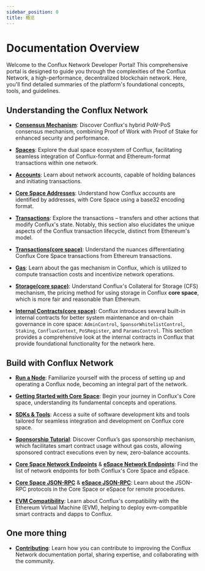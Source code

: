 ```yaml
---
sidebar_position: 0
title: 概览
---
```


# Documentation Overview

Welcome to the Conflux Network Developer Portal! This comprehensive portal is designed to guide you through the complexities of the Conflux Network, a high-performance, decentralized blockchain network. Here, you'll find detailed summaries of the platform's foundational concepts, tools, and guidelines.

## **Understanding the Conflux Network**

- [**Consensus Mechanism**](conflux-basics/consensus-mechanisms): Discover Conflux's hybrid PoW-PoS consensus mechanism, combining Proof of Work with Proof of Stake for enhanced security and performance.

- [**Spaces**](conflux-basics/spaces):
  Explore the dual space ecosystem of Conflux, facilitating seamless integration of Conflux-format and Ethereum-format transactions within one network.

- [**Accounts**](conflux-basics/accounts):
  Learn about network accounts, capable of holding balances and initiating transactions.

- [**Core Space Addresses**](../core/learn/core-space-basics/addresses):
  Understand how Conflux accounts are identified by addresses, with Core Space using a base32 encoding format.

- [**Transactions**](conflux-basics/transactions):
  Explore the transactions – transfers and other actions that modify Conflux's state. Notably, this section also elucidates the unique aspects of the Conflux transaction lifecycle, distinct from Ethereum's model.

- [**Transactions(core space)**](../core/learn/core-space-basics/transaction_explain#differences-between-conflux-and-ethereum):
  Understand the nuances differentiating Conflux Core Space transactions from Ethereum transactions.

- [**Gas**](conflux-basics/gas):
  Learn about the gas mechanism in Conflux, which is utilized to compute transaction costs and incentivize network operations.

- [**Storage(core space)**](../core/learn/core-space-basics/storage):
  Understand Conflux's Collateral for Storage (CFS) mechanism, the pricing method for using storage in Conflux **core space**, which is more fair and reasonable than Ethereum.

- [**Internal Contracts(core space)**](../core/learn/core-space-basics/internal-contracts/):
  Conflux introduces several built-in internal contracts for better system maintenance and on-chain governance in core space: `AdminControl`, `SponsorWhitelistControl`, `Staking`, `ConfluxContext`, `PoSRegister`, and `ParamsControl`. This section provides a comprehensive look at the internal contracts in Conflux that provide foundational functionality for the network here.

## **Build with Conflux Network**

- [**Run a Node**](run-a-node/):
  Familiarize yourself with the process of setting up and operating a Conflux node, becoming an integral part of the network.

- [**Getting Started with Core Space**](../core/tutorials/getting-started/):
  Begin your journey in Conflux's Core space, understanding its fundamental concepts and operations.

- [**SDKs & Tools**](category/sdks-and-tools):
  Access a suite of software development kits and tools tailored for seamless integration and development on Conflux core space.

- [**Sponsorship Tutorial**](../core/learn/core-space-basics/internal-contracts/sponsor-whitelist-control):
  Discover Conflux’s gas sponsorship mechanism, which facilitates smart contract usage without gas costs, allowing sponsored contract executions even by new, zero-balance accounts.

- [**Core Space Network Endpoints**](../core/build/sdks-and-tools/conflux_rpcs) & [**eSpace Network Endpoints**](../espace/build/network-endpoints):
  Find the list of network endpoints for both Conflux's Core Space and eSpace.

- [**Core Space JSON-RPC**](../core/build/json-rpc/) & [**eSpace JSON-RPC**](../espace/build/resources/json-rpc):
  Learn about the JSON-RPC protocols in the Core Space or eSpace for remote procedures.

- [**EVM Compatibility**](../espace/build/evm-compatibility):
  Learn about Conflux's compatibility with the Ethereum Virtual Machine (EVM), helping to deploy evm-compatible smart contracts and dapps to Conflux.

## One more thing

- [**Contributing**](CONTRIBUTING):
  Learn how you can contribute to improving the Conflux Network documentation portal, sharing expertise, and collaborating with the community.
